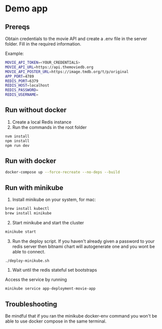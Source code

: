 # Demo app

## Prereqs

Obtain credentials to the movie API and create a .env file in the server folder. Fill in the required information.

Example:
```bash
MOVIE_API_TOKEN=<YOUR_CREDENTIALS>
MOVIE_API_URL=https://api.themoviedb.org
MOVIE_API_POSTER_URL=https://image.tmdb.org/t/p/original
APP_PORT=4789
REDIS_PORT=6379
REDIS_HOST=localhost
REDIS_PASSWORD=
REDIS_USERNAME=
```

## Run without docker

1. Create a local Redis instance
2. Run the commands in the root folder
```bash
nvm install
npm install
npm run dev
```

## Run with docker

```bash
docker-compose up --force-recreate --no-deps --build
```

## Run with minikube

1. Install minikube on your system, for mac:
```bash
brew install kubectl
brew install minikube
```
2. Start minikube and start the cluster
```bash
minikube start
```
3. Run the deploy script. If you haven't already given a password to your redis server then bitnami chart will
autogenerate one and you wont be able to connect.
```bash
./deploy-minikube.sh
```
1. Wait until the redis stateful set bootstraps

Access the service by running
```bash
minikube service app-deployment-movie-app
```

## Troubleshooting

Be mindful that if you ran the minikube docker-env command you won't be able to use docker compose in the same terminal.
